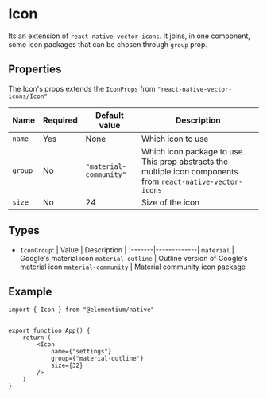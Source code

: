 # Icon

Its an extension of `react-native-vector-icons`. It joins, in one component, some icon packages that can be chosen through `group` prop.

## Properties

The Icon's props extends the `IconProps` from `"react-native-vector-icons/Icon"`

| Name | Required | Default value | Description |
|----------|----------|----------|----------|
`name` | Yes | None | Which icon to use
`group` | No | `"material-community"` | Which icon package to use. This prop abstracts the multiple icon components from `react-native-vector-icons`
`size` | No | 24 | Size of the icon

## Types

- `IconGroup`:
    | Value | Description |
    |-------|-------------|
    `material` | Google's material icon
    `material-outline` | Outline version of Google's material icon
    `material-community` | Material community icon package

## Example

```tsx
import { Icon } from "@elementium/native"


export function App() {
    return (
        <Icon
            name={"settings"}
            group={"material-outline"}
            size={32}
        />
    )
}
```
